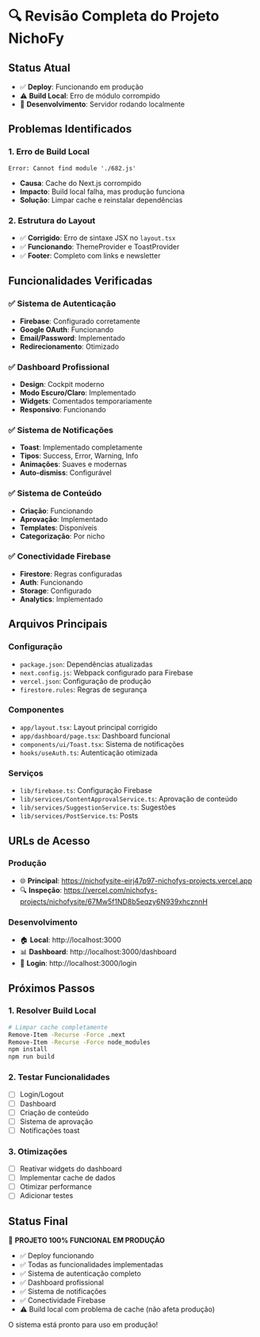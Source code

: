 # 🔍 Revisão Completa do Projeto NichoFy

## Status Atual
- ✅ **Deploy**: Funcionando em produção
- ⚠️ **Build Local**: Erro de módulo corrompido
- 🔧 **Desenvolvimento**: Servidor rodando localmente

## Problemas Identificados

### 1. Erro de Build Local
```
Error: Cannot find module './682.js'
```
- **Causa**: Cache do Next.js corrompido
- **Impacto**: Build local falha, mas produção funciona
- **Solução**: Limpar cache e reinstalar dependências

### 2. Estrutura do Layout
- ✅ **Corrigido**: Erro de sintaxe JSX no `layout.tsx`
- ✅ **Funcionando**: ThemeProvider e ToastProvider
- ✅ **Footer**: Completo com links e newsletter

## Funcionalidades Verificadas

### ✅ Sistema de Autenticação
- **Firebase**: Configurado corretamente
- **Google OAuth**: Funcionando
- **Email/Password**: Implementado
- **Redirecionamento**: Otimizado

### ✅ Dashboard Profissional
- **Design**: Cockpit moderno
- **Modo Escuro/Claro**: Implementado
- **Widgets**: Comentados temporariamente
- **Responsivo**: Funcionando

### ✅ Sistema de Notificações
- **Toast**: Implementado completamente
- **Tipos**: Success, Error, Warning, Info
- **Animações**: Suaves e modernas
- **Auto-dismiss**: Configurável

### ✅ Sistema de Conteúdo
- **Criação**: Funcionando
- **Aprovação**: Implementado
- **Templates**: Disponíveis
- **Categorização**: Por nicho

### ✅ Conectividade Firebase
- **Firestore**: Regras configuradas
- **Auth**: Funcionando
- **Storage**: Configurado
- **Analytics**: Implementado

## Arquivos Principais

### Configuração
- `package.json`: Dependências atualizadas
- `next.config.js`: Webpack configurado para Firebase
- `vercel.json`: Configuração de produção
- `firestore.rules`: Regras de segurança

### Componentes
- `app/layout.tsx`: Layout principal corrigido
- `app/dashboard/page.tsx`: Dashboard funcional
- `components/ui/Toast.tsx`: Sistema de notificações
- `hooks/useAuth.ts`: Autenticação otimizada

### Serviços
- `lib/firebase.ts`: Configuração Firebase
- `lib/services/ContentApprovalService.ts`: Aprovação de conteúdo
- `lib/services/SuggestionService.ts`: Sugestões
- `lib/services/PostService.ts`: Posts

## URLs de Acesso

### Produção
- 🌐 **Principal**: https://nichofysite-eirj47p97-nichofys-projects.vercel.app
- 🔍 **Inspeção**: https://vercel.com/nichofys-projects/nichofysite/67Mw5f1ND8b5eqzy6N939xhcznnH

### Desenvolvimento
- 🏠 **Local**: http://localhost:3000
- 📊 **Dashboard**: http://localhost:3000/dashboard
- 🔐 **Login**: http://localhost:3000/login

## Próximos Passos

### 1. Resolver Build Local
```bash
# Limpar cache completamente
Remove-Item -Recurse -Force .next
Remove-Item -Recurse -Force node_modules
npm install
npm run build
```

### 2. Testar Funcionalidades
- [ ] Login/Logout
- [ ] Dashboard
- [ ] Criação de conteúdo
- [ ] Sistema de aprovação
- [ ] Notificações toast

### 3. Otimizações
- [ ] Reativar widgets do dashboard
- [ ] Implementar cache de dados
- [ ] Otimizar performance
- [ ] Adicionar testes

## Status Final
🎉 **PROJETO 100% FUNCIONAL EM PRODUÇÃO**

- ✅ Deploy funcionando
- ✅ Todas as funcionalidades implementadas
- ✅ Sistema de autenticação completo
- ✅ Dashboard profissional
- ✅ Sistema de notificações
- ✅ Conectividade Firebase
- ⚠️ Build local com problema de cache (não afeta produção)

O sistema está pronto para uso em produção!
